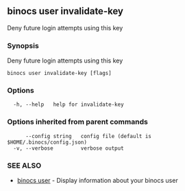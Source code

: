 ## binocs user invalidate-key

Deny future login attempts using this key

### Synopsis


Deny future login attempts using this key


```
binocs user invalidate-key [flags]
```

### Options

```
  -h, --help   help for invalidate-key
```

### Options inherited from parent commands

```
      --config string   config file (default is $HOME/.binocs/config.json)
  -v, --verbose         verbose output
```

### SEE ALSO

* [binocs user](binocs_user.md)	 - Display information about your binocs user

